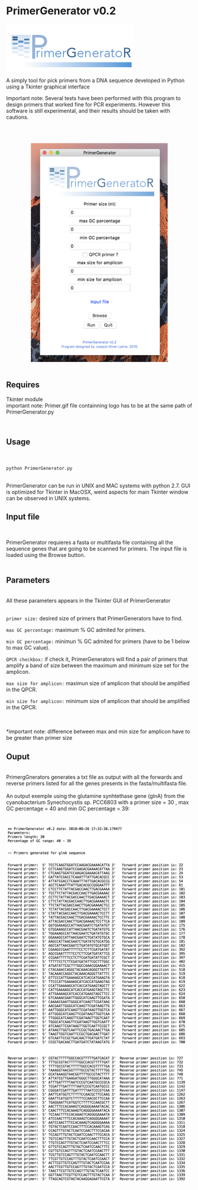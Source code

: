 # PrimerGenerator v0.2
![alt text](https://github.com/ginerorama/PrimerGenerator/blob/master/Primer.gif)

A simply tool for pick primers from a DNA sequence developed in Python using a Tkinter graphical interface

Important note: Several tests have been performed with this program to design 
primers that worked fine for PCR experiments. However this software is still experimental, 
and their results should be taken with cautions. 

<br />
<br />
<p align="center">
<img src="https://github.com/ginerorama/PrimerGenerator/blob/master/pic1.png" width="370" height="590">
<br />
<br />

## Requires
	
Tkinter module
<br />
important note: Primer.gif file containning logo has to be at the same path of PrimerGenerator.py

<br />

## Usage
<br />

`python PrimerGenerator.py`

<br />
PrimerGenerator can be run in UNIX and MAC systems with python 2.7. GUI is optimized for Tkinter in MacOSX, weird aspects for main Tkinter window can be observed in UNIX systems.
<br />


## Input file
<br />


PrimerGenerator requieres a fasta or multifasta file containing all the sequence genes that are going to be scanned for primers. The input file is loaded using the Browse button.
<br /><br />


## Parameters
<br />
All these parameters appears in the Tkinter GUI of PrimerGenerator
<br /><br />

`primer size:` desired size of primers that PrimerGenerators have to find.

`max GC percentage:` maximum % GC admited for primers. 

`min GC percentage:` minimun % GC admited for primers (have to be 1 below to max GC value). 

`QPCR checkbox:` if check it, PrimerGenerators will find a pair of primers that amplify a band of size
				between the maximum and minimum size set for the amplicon.  
				

`max size for amplicon:` maximun size of amplicon that should be amplified in the QPCR. 

`min size for amplicon:` minimum size of amplicon that should be amplified in the QPCR. 	

<br /><br />
*important note: difference between max and min size for amplicon have to be greater than primer size

## Ouput

<br />
PrimergGnerators generates a txt file as output with all the forwards and reverse primers listed for all
the genes presents in the fasta/multifasta file. 
<br />
<br />
An output exemple using the glutamine synhtethase gene (glnA) from the cyanobacterium Synechocystis sp. PCC6803 with a primer size = 30 , max GC percentage = 40 and min GC percentage = 39:
<br />
<br />
<p align="center">
<img src="https://github.com/ginerorama/PrimerGenerator/blob/master/output.png" >

